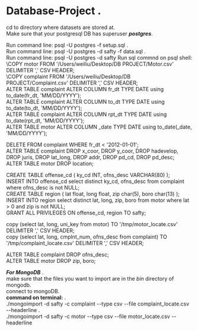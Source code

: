 # Database-Project . 
cd to directory where datasets are stored at.   
Make sure that your postgresql DB has superuser ***postgres***.

Run command line: psql -U postgres -f setup.sql .  
Run command line: psql -U postgres -d safty -f data.sql .  
Run command line: psql -U postgres -d safty
Run sql commnd on psql shell:   
\COPY motor FROM '/Users/weiliu/Desktop/DB PROJECT/Motor.csv' DELIMITER ',' CSV HEADER;   
\COPY complaint FROM '/Users/weiliu/Desktop/DB PROJECT/Complaint.csv' DELIMITER ',' CSV HEADER;   
ALTER TABLE complaint ALTER COLUMN fr_dt TYPE DATE using to_date(fr_dt, 'MM/DD/YYYY');   
ALTER TABLE complaint ALTER COLUMN to_dt TYPE DATE using to_date(to_dt, 'MM/DD/YYYY');   
ALTER TABLE complaint ALTER COLUMN rpt_dt TYPE DATE using to_date(rpt_dt, 'MM/DD/YYYY');   
ALTER TABLE motor ALTER COLUMN _date TYPE DATE using to_date(_date, 'MM/DD/YYYY');   
   
DELETE FROM complaint WHERE fr_dt < '2012-01-01';   
ALTER TABLE complaint DROP x_coor, DROP y_coor, DROP hadevelop, DROP juris, DROP lat_long, DROP addr, DROP pd_cd, DROP pd_desc;   
ALTER TABLE motor DROP location;   
   
CREATE TABLE offense_cd ( ky_cd INT, ofns_desc VARCHAR(80) );   
INSERT INTO offense_cd select distinct ky_cd, ofns_desc from complaint where ofns_desc is not NULL;  
CREATE TABLE region (
	 lat float,
    long float,
    zip char(5),
    boro char(13)
);  
INSERT INTO region select distinct lat, long, zip, boro from motor
where lat > 0 and zip is not NULL;  
GRANT ALL PRIVILEGES ON offense_cd, region TO safty;

copy (select lat, long, uni_key from motor) TO '/tmp/motor_locate.csv' DELIMITER ',' CSV HEADER;   
copy (select lat, long, cmplnt_num, ofns_desc from complaint) TO '/tmp/complaint_locate.csv' DELIMITER ',' CSV HEADER;  
   
ALTER TABLE complaint DROP ofns_desc;  
ALTER TABLE motor DROP zip, boro;



***For MongoDB*** .  
make sure that the files you want to import are in the *bin* directory of mongodb.   
connect to mongoDB.   
**command on terminal:** .  
./mongoimport -d safty -c complaint --type csv --file complaint_locate.csv --headerline .  
./mongoimport -d safty -c motor --type csv --file motor_locate.csv --headerline
